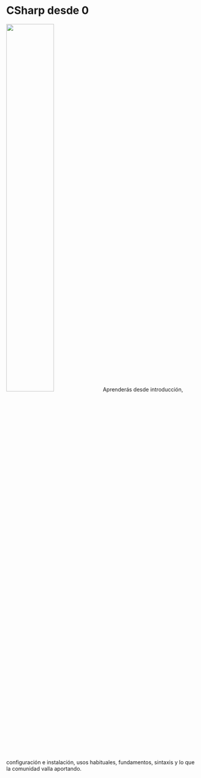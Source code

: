 #  CSharp desde 0
<img src=".c-4.svg" style="height: 50%; width:50%;"/>
Aprenderás desde introducción, configuración e instalación, usos habituales, fundamentos, sintaxis y lo que la comunidad valla aportando.
